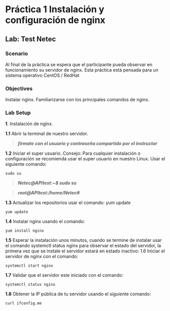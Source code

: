 ﻿# Práctica 1 Instalación y configuración de nginx
## Lab: Test Netec
  
### Scenario
  
Al final de la práctica se espera que el participante pueda observar en funcionamiento su servidor de nginx. 
Esta práctica está pensada para un sistema operativo CentOS / RedHat

### Objectives
  
Instalar nginx.
Familiarizarse con los principales comandos de nginx.

### Lab Setup

**1**. Instalación de nginx.

**1.1** Abrir la terminal de nuestro servidor. 

>***firmate con el usuario y contraseña compartido por el instructor***

**1.2**	Iniciar el super usuario. Consejo: Para cualquier instalación o configuración se recomienda usar el super usuario en nuestro Linux. 
Usar el siguiente comando:
~~~
sudo su
~~~
>***Netec@APItest:~$ sudo su***

>***root@APItest:/home/Netec#***

**1.3**	Actualizar los repositorios usar el comando: yum update
~~~
yum update
~~~ 

**1.4**	Instalar nginx usando el comando:
~~~
yum install nginx
~~~
 
**1.5**	Esperar la instalación unos minutos, cuando se termine de instalar usar el comando systemctl status nginx para observar el estado del servidor, la primera vez que se instale el servidor estará en estado inactivo: 
1.6	Iniciar el servidor de nginx con el comando: 

~~~
systemctl start nginx
~~~

**1.7** Validar que el servidor este iniciado con el comando: 
~~~
systemctl status nginx
~~~

**1.8**	Obtener la IP pública de tu servidor usando el siguiente comando:
~~~
curl ifconfig.me
~~~
 